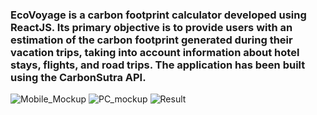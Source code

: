 ### EcoVoyage is a carbon footprint calculator developed using ReactJS. Its primary objective is to provide users with an estimation of the carbon footprint generated during their vacation trips, taking into account information about hotel stays, flights, and road trips. The application has been built using the CarbonSutra API.

![Mobile_Mockup](./Assets.js/Mobile_mockup.jpg)
![PC_mockup](./Assets.js/PC_mockup.jpg)
![Result](./Assets.js/Result.png)
